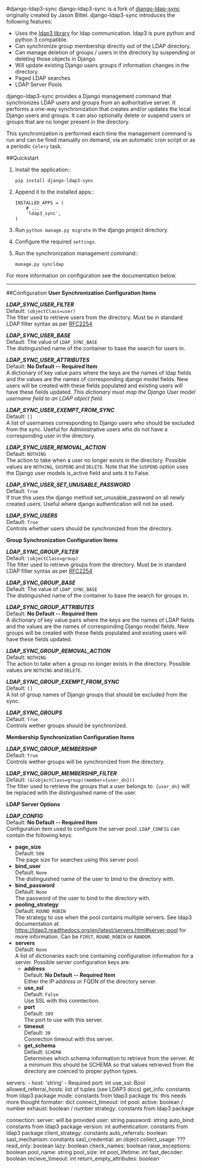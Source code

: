 #django-ldap3-sync
django-ldap3-sync is a fork of [django-ldap-sync](https://github.com/jbittel/django-ldap-sync) originally created by Jason Bittel.
django-ldap3-sync introduces the following features:

 - Uses the [ldap3 library](https://github.com/cannatag/ldap3) for ldap communication. ldap3 is pure python and python 3 compatible.
 - Can synchronize group membership directly out of the LDAP directory.
 - Can manage deletion of groups / users in the directory by suspending or deleting those objects in Django.
 - Will update existing Django users groups if information changes in the directory.
 - Paged LDAP searches
 - LDAP Server Pools

django-ldap3-sync provides a Django management command that synchronizes LDAP
users and groups from an authoritative server. It performs a one-way
synchronization that creates and/or updates the local Django users and groups. It can also optionally delete or suspend users or groups that are no longer present in the directory.

This synchronization is performed each time the management command is run and
can be fired manually on demand, via an automatic cron script or as a periodic
`Celery` task.

##Quickstart
1. Install the application::

      `pip install django-ldap3-sync`

2. Append it to the installed apps::

      ```
      INSTALLED_APPS = (
          # ...
          'ldap3_sync',
      )
      ```

3. Run `python manage.py migrate` in the django project directory.

4. Configure the required `settings`.

5. Run the synchronization management command::

      `manage.py syncldap`

For more information on configuration see the documentation below.


----------

##Configuration
**User Synchronization Configuration Items**

***LDAP_SYNC_USER_FILTER***  
Default: `(objectClass=user)`  
The filter used to retrieve users from the directory. Must be in standard LDAP filter syntax as per [RFC2254](http://www.ietf.org/rfc/rfc2254.txt?number=2254)

***LDAP_SYNC_USER_BASE***  
Default: The value of `LDAP_SYNC_BASE`  
The distinguished name of the container to base the search for users in.

***LDAP_SYNC_USER_ATTRIBUTES***  
Default: **No Default -- Required Item**  
A dictionary of key value pairs where the keys are the names of ldap fields and the values are the names of corresponding django model fields. New users will be created with these fields populated and existing users will have these fields updated. *This dictionary must map the Django User model username field to an LDAP object field.*

***LDAP_SYNC_USER_EXEMPT_FROM_SYNC***  
Default: `[]`  
A list of usernames corresponding to Django users who should be excluded from the sync. Useful for Administrative users who do not have a corresponding user in the directory.

***LDAP_SYNC_USER_REMOVAL_ACTION***  
Default: `NOTHING`  
The action to take when a user no longer exists in the directory. Possible values are `NOTHING`, `SUSPEND` and `DELETE`. Note that the `SUSPEND` option uses the Django user models is_active field and sets it to False.

***LDAP_SYNC_USER_SET_UNUSABLE_PASSWORD***  
Default: `True`  
If true this uses the django method set_unusable_password on all newly created users. Useful where django authentication will not be used.

***LDAP_SYNC_USERS***  
Default: `True`  
Controls whether users should be synchronized from the directory.

**Group Synchronization Configuration Items**  

***LDAP_SYNC_GROUP_FILTER***  
Default: `(objectClass=group)`  
The filter used to retrieve groups from the directory. Must be in standard LDAP filter syntax as per [RFC2254](http://www.ietf.org/rfc/rfc2254.txt?number=2254)

***LDAP_SYNC_GROUP_BASE***  
Default: The value of `LDAP_SYNC_BASE`  
The distinguished name of the container to base the search for groups in.

***LDAP_SYNC_GROUP_ATTRIBUTES***  
Default: **No Default -- Required Item**  
A dictionary of key value pairs where the keys are the names of LDAP fields and the values are the names of corresponding Django model fields. New groups will be created with these fields populated and existing users will have these fields updated.

***LDAP_SYNC_GROUP_REMOVAL_ACTION***  
Default: `NOTHING`  
The action to take when a group no longer exists in the directory. Possible values are `NOTHING` and `DELETE`.

***LDAP_SYNC_GROUP_EXEMPT_FROM_SYNC***  
Default: `[]`  
A list of group names of Django groups that should be excluded from the sync.

***LDAP_SYNC_GROUPS***  
Default: `True`  
Controls wether groups should be synchronized.

**Membership Synchronization Configuration Items**  

***LDAP_SYNC_GROUP_MEMBERSHIP***  
Default: `True`  
Controls wether groups will be synchronized from the directory.

***LDAP_SYNC_GROUP_MEMBERSHIP_FILTER***  
Default: `(&(objectClass=group)(member={user_dn}))`  
The filter used to retrieve the groups that a user belongs to. `{user_dn}` will be replaced with the distinguished name of the user.

**LDAP Server Options**  

***LDAP_CONFIG***  
Default: **No Default -- Required Item**  
Configuration item used to configure the server pool. `LDAP_CONFIG` can contain the following keys:

 - **page_size**  
	Default: `500`  
	The page size for searches using this server pool.  
 - **bind_user**  
    Default: `None`  
    The distinguished name of the user to bind to the directory with.  
 - **bind_password**  
   Default: `None`  
   The password of the user to bind to the directory with.  
 - **pooling_strategy**  
   Default: `ROUND_ROBIN`  
   The strategy to use when the pool contains multiple servers. See ldap3 documentation at      https://ldap3.readthedocs.org/en/latest/servers.html#server-pool for more information. Can be   `FIRST`, `ROUND_ROBIN` or `RANDOM`.  
 - **servers**  
Default: `None`  
A list of dictionaries each one containing configuration information for a server. Possible server configuration keys are:  
	 - **address**  
		Default: **No Default -- Required Item**  
		Either the IP address or FQDN of the directory server.  
	 - **use_ssl**  
		Default: `False`  
		Use SSL with this conntection.  
	 - **port**  
	   Default: `389`  
	   The port to use with this server.  
	 - **timeout**  
		Default: `30`  
		Connection timeout with this server.  
	 - **get_schema**  
		Default: `SCHEMA`  
	Determines which schema information to retrieve from the server. At a minimum this should be SCHEMA so that values retrieved from the directory are coerced to proper python types.  


servers:
    - host: 'string' - Required
      port: int
      use_ssl: Bool
      allowed_referral_hosts: list of tuples (see LDAP3 docs)
      get_info: constants from ldap3 package
      mode: constants from ldap3 package
      tls: this needs more thought
      formater: dict
      connect_timeout: int
pool:
    active: boolean / number
    exhaust: boolean / number
    strategy: constants from ldap3 package

connection:
    server: will be provided
    user: string
    password: string
    auto_bind: constants from ldap3 package
    version: int
    authentication: constants from ldap3 package
    client_strategy: constants
    auto_referrals: boolean
    sasl_mechanism: constants
    sasl_credential: an object
    collect_usage: ???
    read_only: boolean
    lazy: boolean
    check_names: boolean
    raise_exceptions: boolean
    pool_name: string
    pool_size: int
    pool_lifetime: int
    fast_decoder: boolean
    recieve_timeout: int
    return_empty_attributes: boolean




